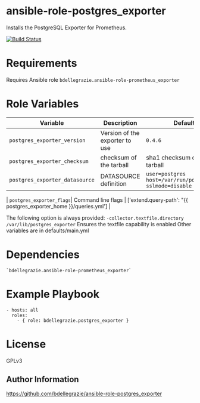 # ansible-role-postgres\_exporter

Installs the PostgreSQL Exporter for Prometheus.

[![Build Status](https://travis-ci.org/bdellegrazie/ansible-role-postgres_exporter.svg?branch=master)](https://travis-ci.org/bdellegrazie/ansible-role-postgres_exporter)

# Requirements

Requires Ansible role `bdellegrazie.ansible-role-prometheus_exporter`

# Role Variables

| Variable | Description | Default |
|----------|-------------|---------|
| `postgres_exporter_version`| Version of the exporter to use | `0.4.6` |
| `postgres_exporter_checksum` | checksum of the tarball | sha1 checksum of 0.4.6 tarball |
| `postgres_exporter_datasource` | DATASOURCE definition | `user=postgres host=/var/run/postgresql/ sslmode=disable` |

| `postgres_exporter_flags`| Command line flags | ['extend.query-path': "{{ postgres_exporter_home }}/queries.yml'] |

The following option is always provided: `-collector.textfile.directory /var/lib/postgres_exporter`
Ensures the textfile capability is enabled
Other variables are in defaults/main.yml

# Dependencies

    `bdellegrazie.ansible-role-prometheus_exporter`

# Example Playbook

    - hosts: all
      roles:
        - { role: bdellegrazie.postgres_exporter }

# License

GPLv3

Author Information
------------------

https://github.com/bdellegrazie/ansible-role-postgres_exporter
